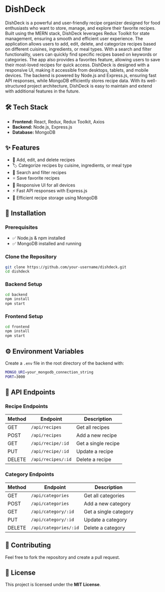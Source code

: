 # DishDeck

DishDeck is a powerful and user-friendly recipe organizer designed for food enthusiasts who want to store, manage, and explore their favorite recipes. Built using the MERN stack, DishDeck leverages Redux Toolkit for state management, ensuring a smooth and efficient user experience. The application allows users to add, edit, delete, and categorize recipes based on different cuisines, ingredients, or meal types. With a search and filter functionality, users can quickly find specific recipes based on keywords or categories. The app also provides a favorites feature, allowing users to save their most-loved recipes for quick access. DishDeck is designed with a responsive UI, making it accessible from desktops, tablets, and mobile devices. The backend is powered by Node.js and Express.js, ensuring fast API responses, while MongoDB efficiently stores recipe data. With its well-structured project architecture, DishDeck is easy to maintain and extend with additional features in the future.

## 🛠 Tech Stack

- **Frontend:** React, Redux, Redux Toolkit, Axios
- **Backend:** Node.js, Express.js
- **Database:** MongoDB

## ✨ Features

- 📜 Add, edit, and delete recipes
- 🏷 Categorize recipes by cuisine, ingredients, or meal type
- 🔎 Search and filter recipes
- ⭐ Save favorite recipes
- 📱 Responsive UI for all devices
- ⚡ Fast API responses with Express.js
- 💾 Efficient recipe storage using MongoDB

## 🚀 Installation

### Prerequisites
- ✅ Node.js & npm installed
- ✅ MongoDB installed and running

### Clone the Repository
```sh
git clone https://github.com/your-username/dishdeck.git
cd dishdeck
```

### Backend Setup
```sh
cd backend
npm install
npm start
```

### Frontend Setup
```sh
cd frontend
npm install
npm start
```

## ⚙️ Environment Variables
Create a `.env` file in the root directory of the backend with:
```sh
MONGO_URI=your_mongodb_connection_string
PORT=3000
```

## 📌 API Endpoints

### Recipe Endpoints
| Method | Endpoint         | Description        |
|--------|-----------------|--------------------|
| GET    | `/api/recipes`  | Get all recipes   |
| POST   | `/api/recipes`  | Add a new recipe  |
| GET    | `/api/recipe/:id` | Get a single recipe |
| PUT    | `/api/recipe/:id` | Update a recipe  |
| DELETE | `/api/recipes/:id` | Delete a recipe  |

### Category Endpoints
| Method | Endpoint         | Description        |
|--------|-----------------|--------------------|
| GET    | `/api/categories`  | Get all categories   |
| POST   | `/api/categories`  | Add a new category  |
| GET    | `/api/category/:id` | Get a single category |
| PUT    | `/api/category/:id` | Update a category  |
| DELETE | `/api/categories/:id` | Delete a category  |

## 🤝 Contributing
Feel free to fork the repository and create a pull request.

## 📜 License
This project is licensed under the **MIT License**.

